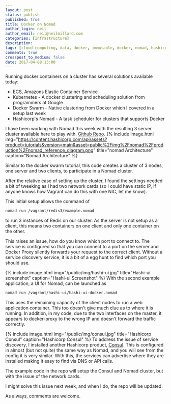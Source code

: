 ```yaml
---
layout: post
status: publish
published: true
title: Docker on Nomad
author_login: neil
author_email: neil@neilmillard.com
categories: [Infrastructure]
description:
tags: [cloud computing, data, docker, immutable, docker, nomad, hashicorp]
comments: true
crosspost_to_medium: false
date: 2017-04-08 13:00
---
```

Running docker containers on a cluster has several solutions available today:
* ECS, Amazons Elastic Container Service
* Kubernetes - A docker clustering and scheduling solution from programmers at Google
* Docker Swarm - Native clustering from Docker which I covered in a setup last week
* Hashicorp's Nomad - A task scheduler for clusters that supports Docker

I have been working with Nomad this week with the resulting 3 server cluster available here to play with. [Github Repo](https://github.com/neilmillard/vagrant-nomad).
{% include image.html
      img="https://content.hashicorp.com/api/assets?product=tutorials&version=main&asset=public%2Fimg%2Fnomad%2Fproduction%2Fnomad_reference_diagram.png"
      title="nomad Architecture"
      caption="Nomad Architecture" %}

Similar to the docker swarm tutorial, this code creates a cluster of 3 nodes, one server and two clients, to participate in a Nomad cluster.

After the relative ease of setting up the cluster, I found the settings needed a bit of tweeking as I had two network cards (so I could have static IP, if anyone knows how Vagrant can do this with one NIC, let me know).

This initial setup allows the command of
```bash
nomad run /vagrant/redis3/example.nomad
```
to run 3 instances of Redis on our cluster. As the server is not setup as a client, this means two containers on one client and only one container on the other.

This raises an issue, how do you know which port to connect to. The service is configured so that you can connect to a port on the server and Docker Proxy silently forwards your request to the correct client.
Without a service discovery service, it is a bit of a egg hunt to find which port you should use.

{% include image.html
    img="/public/img/hashi-ui.jpg"
    title="Hashi-ui screenshot"
    caption="Hashi-ui Screenshot" %}
With the second example application, a UI for Nomad, can be launched as
```bash
nomad run /vagrant/hashi-ui/hashi-ui-docker.nomad
```
This uses the remaining capacity of the client nodes to run a web application container. This too doesn't give much clue as to where it is running.
In addition, in my code, due to the two interfaces on the master, it appears to docker-proxy to the wrong IP and doesn't forward the traffic correctly.

{% include image.html
    img="/public/img/consul.jpg"
    title="Hashicorp Consul"
    caption="Hashicorp Consul" %}
To address the issue of service discovery, I installed another Hashicorp product, [Consul](https://www.consul.io/).
This is configured in almost (but not quite) the same way as Nomad, and you will see from the config it is very similar. With this, the services can advertise where they are installed making it easy to find via DNS or API calls.

The example code in the repo will setup the Consul and Nomad cluster, but with the issue of the network cards.

I might solve this issue next week, and when I do, the repo will be updated.

As always, comments are welcome.

